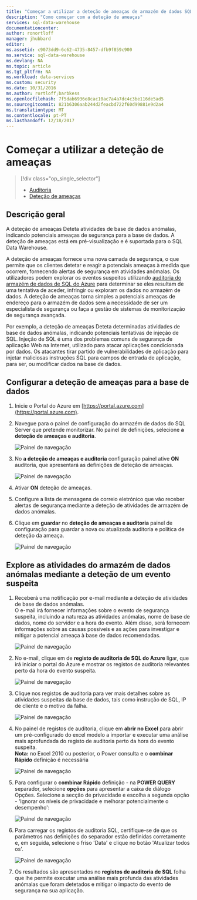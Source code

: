 ```yaml
---
title: "Começar a utilizar a deteção de ameaças de armazém de dados SQL"
description: "Como começar com a deteção de ameaças"
services: sql-data-warehouse
documentationcenter: 
author: ronortloff
manager: jhubbard
editor: 
ms.assetid: c9073dd9-6c62-4735-8457-dfb9f859c900
ms.service: sql-data-warehouse
ms.devlang: NA
ms.topic: article
ms.tgt_pltfrm: NA
ms.workload: data-services
ms.custom: security
ms.date: 10/31/2016
ms.author: rortloff;barbkess
ms.openlocfilehash: 7f5dab6936e8cac10ac7a4a7dc4c3be116de5ad5
ms.sourcegitcommit: 821b6306aab244d2feacbd722f60d99881e9d2a4
ms.translationtype: MT
ms.contentlocale: pt-PT
ms.lasthandoff: 12/18/2017
---
```

# <a name="get-started-with-threat-detection"></a>Começar a utilizar a deteção de ameaças
> [!div class="op_single_selector"]
> * [Auditoria](sql-data-warehouse-auditing-overview.md)
> * [Deteção de ameaças](sql-data-warehouse-security-threat-detection.md)
> 
> 

## <a name="overview"></a>Descrição geral
A deteção de ameaças Deteta atividades de base de dados anómalas, indicando potenciais ameaças de segurança para a base de dados. A deteção de ameaças está em pré-visualização e é suportada para o SQL Data Warehouse.

A deteção de ameaças fornece uma nova camada de segurança, o que permite que os clientes detetar e reagir a potenciais ameaças à medida que ocorrem, fornecendo alertas de segurança em atividades anómalas. Os utilizadores podem explorar os eventos suspeitos utilizando [auditoria do armazém de dados de SQL do Azure](sql-data-warehouse-auditing-overview.md) para determinar se eles resultam de uma tentativa de aceder, infringir ou exploram os dados no armazém de dados.
A deteção de ameaças torna simples a potenciais ameaças de endereço para o armazém de dados sem a necessidade de ser um especialista de segurança ou faça a gestão de sistemas de monitorização de segurança avançada.

Por exemplo, a deteção de ameaças Deteta determinadas atividades de base de dados anómalas, indicando potenciais tentativas de injeção de SQL. Injeção de SQL é uma dos problemas comuns de segurança de aplicação Web na Internet, utilizado para atacar aplicações condicionada por dados. Os atacantes tirar partido de vulnerabilidades de aplicação para injetar maliciosas instruções SQL para campos de entrada de aplicação, para ser, ou modificar dados na base de dados.

## <a name="set-up-threat-detection-for-your-database"></a>Configurar a deteção de ameaças para a base de dados
1. Inicie o Portal do Azure em [https://portal.azure.com](https://portal.azure.com).
2. Navegue para o painel de configuração do armazém de dados do SQL Server que pretende monitorizar. No painel de definições, selecione **a deteção de ameaças e auditoria**.
   
    ![Painel de navegação][1]
3. No **a deteção de ameaças e auditoria** configuração painel ative **ON** auditoria, que apresentará as definições de deteção de ameaças.
   
    ![Painel de navegação][2]
4. Ativar **ON** deteção de ameaças.
5. Configure a lista de mensagens de correio eletrónico que vão receber alertas de segurança mediante a deteção de atividades de armazém de dados anómalas.
6. Clique em **guardar** no **deteção de ameaças e auditoria** painel de configuração para guardar a nova ou atualizada auditoria e política de deteção da ameaça.
   
    ![Painel de navegação][3]

## <a name="explore-anomalous-data-warehouse-activities-upon-detection-of-a-suspicious-event"></a>Explore as atividades do armazém de dados anómalas mediante a deteção de um evento suspeita
1. Receberá uma notificação por e-mail mediante a deteção de atividades de base de dados anómalas. <br/>
   O e-mail irá fornecer informações sobre o evento de segurança suspeita, incluindo a natureza as atividades anómalas, nome de base de dados, nome do servidor e a hora do evento. Além disso, será fornecem informações sobre as causas possíveis e as ações para investigar e mitigar a potencial ameaça à base de dados recomendadas.<br/>
   
    ![Painel de navegação][4]
2. No e-mail, clique em de **registo de auditoria de SQL do Azure** ligar, que irá iniciar o portal do Azure e mostrar os registos de auditoria relevantes perto da hora do evento suspeita.
   
    ![Painel de navegação][5]
3. Clique nos registos de auditoria para ver mais detalhes sobre as atividades suspeitas da base de dados, tais como instrução de SQL, IP de cliente e o motivo da falha.
   
    ![Painel de navegação][6]
4. No painel de registos de auditoria, clique em **abrir no Excel** para abrir um pré-configurado do excel modelo a importar e executar uma análise mais aprofundada do registo de auditoria perto da hora do evento suspeita.<br/>
   **Nota:** no Excel 2010 ou posterior, o Power consulta e o **combinar Rápido** definição é necessária
   
    ![Painel de navegação][7]
5. Para configurar o **combinar Rápido** definição - na **POWER QUERY** separador, selecione **opções** para apresentar a caixa de diálogo Opções. Selecione a secção de privacidade e escolha a segunda opção - 'Ignorar os níveis de privacidade e melhorar potencialmente o desempenho':
   
    ![Painel de navegação][8]
6. Para carregar os registos de auditoria SQL, certifique-se de que os parâmetros nas definições do separador estão definidas corretamente e, em seguida, selecione o friso 'Data' e clique no botão 'Atualizar todos os'.
   
    ![Painel de navegação][9]
7. Os resultados são apresentados no **registos de auditoria de SQL** folha que lhe permite executar uma análise mais profunda das atividades anómalas que foram detetados e mitigar o impacto do evento de segurança na sua aplicação.

<!--Image references-->
[1]: ./media/sql-data-warehouse-security-threat-detection/1_td_click_on_settings.png
[2]: ./media/sql-data-warehouse-security-threat-detection/2_td_turn_on_auditing.png
[3]: ./media/sql-data-warehouse-security-threat-detection/3_td_turn_on_threat_detection.png
[4]: ./media/sql-data-warehouse-security-threat-detection/4_td_email.png
[5]: ./media/sql-data-warehouse-security-threat-detection/5_td_audit_records.png
[6]: ./media/sql-data-warehouse-security-threat-detection/6_td_audit_record_details.png
[7]: ./media/sql-data-warehouse-security-threat-detection/7_td_audit_records_open_excel.png
[8]: ./media/sql-data-warehouse-security-threat-detection/8_td_excel_fast_combine.png
[9]: ./media/sql-data-warehouse-security-threat-detection/9_td_excel_parameters.png
